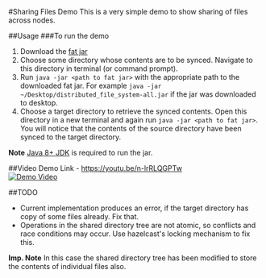 #Sharing Files Demo
This is a very simple demo to show sharing of files across nodes.

##Usage
###To run the demo
1. Download the [fat jar](https://github.com/dropboxclone/distributed_file_directory_tree/raw/sharing/build/libs/distributed_file_system-all.jar) 
2. Choose some directory whose contents are to be synced. Navigate to this directory in terminal (or command prompt).
3. Run `java -jar <path to fat jar>` with the appropriate path to the downloaded fat jar. For example `java -jar ~/Desktop/distributed_file_system-all.jar` if the jar was downloaded to desktop.
4. Choose a target directory to retrieve the synced contents. Open this directory in a new terminal and again run `java -jar <path to fat jar>`.
You will notice that the contents of the source directory have been synced to the target directory.

**Note** [Java 8+ JDK](http://www.oracle.com/technetwork/java/javase/downloads/jdk8-downloads-2133151.html) is required to run the jar. 

##Video Demo
Link - https://youtu.be/n-lrRLQGPTw  
[![Demo Video](http://img.youtube.com/vi/n-lrRLQGPTw/0.jpg)](https://www.youtube.com/watch?v=n-lrRLQGPTw)

##TODO
* Current implementation produces an error, if the target directory has copy of some files already. Fix that.
* Operations in the shared directory tree are not atomic, so conflicts and race conditions may occur. Use hazelcast's locking mechanism to fix this.

**Imp. Note** In this case the shared directory tree has been modified to store the contents of individual files also.
